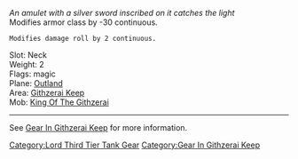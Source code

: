 *An amulet with a silver sword inscribed on it catches the light*  
Modifies armor class by -30 continuous.

`Modifies damage roll by 2 continuous.`

Slot: Neck  
Weight: 2  
Flags: magic  
Plane: [Outland](:Category:Outland "wikilink")  
Area: [Githzerai Keep](:Category:Githzerai_Keep "wikilink")  
Mob: [King Of The Githzerai](King_Of_The_Githzerai "wikilink")

------------------------------------------------------------------------

See [Gear In Githzerai
Keep](:Category:Gear_In_Githzerai_Keep "wikilink") for more information.

[Category:Lord Third Tier Tank
Gear](Category:Lord_Third_Tier_Tank_Gear "wikilink") [Category:Gear In
Githzerai Keep](Category:Gear_In_Githzerai_Keep "wikilink")
